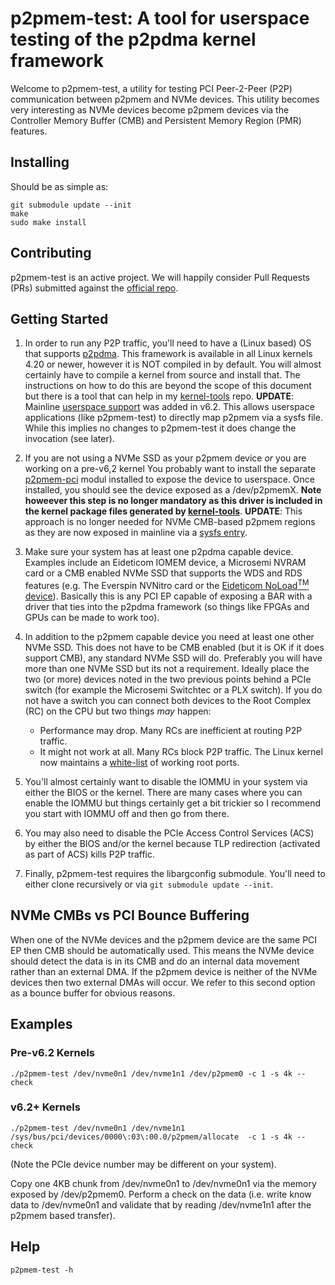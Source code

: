 # p2pmem-test: A tool for userspace testing of the p2pdma kernel framework

Welcome to p2pmem-test, a utility for testing PCI Peer-2-Peer (P2P)
communication between p2pmem and NVMe devices. This utility becomes
very interesting as NVMe devices become p2pmem devices via the
Controller Memory Buffer (CMB) and Persistent Memory Region (PMR)
features.

## Installing
Should be as simple as:
```
git submodule update --init
make
sudo make install
```

## Contributing

p2pmem-test is an active project. We will happily consider Pull
Requests (PRs) submitted against the [official repo][ref-repo].

## Getting Started

1. In order to run any P2P traffic, you'll need to have a (Linux based) OS
that supports [p2pdma][ref-doc]. This framework is available in all
Linux kernels 4.20 or newer, however it is NOT compiled in by
default. You will almost certainly have to compile a kernel from
source and install that. The instructions on how to do this are beyond
the scope of this document but there is a tool that can help in my
[kernel-tools][ref-tools] repo. **UPDATE**: Mainline [userspace
support][ref-user] was added in v6.2. This allows userspace
applications (like p2pmem-test) to directly map p2pmem via a sysfs
file. While this implies no changes to p2pmem-test it does change the
invocation (see later).

1. If you are not using a NVMe SSD as your p2pmem device *or* you are
working on a pre-v6,2 kernel You probably want to install the separate
[p2pmem-pci][ref-oot] modul installed to expose the device to
userspace. Once installed, you should see the device exposed as a
/dev/p2pmemX. **Note howeever this step is no longer mandatory as this
driver is included in the kernel package files generated by
[kernel-tools][ref-tools]**. **UPDATE**: This approach is no longer
needed for NVMe CMB-based p2pmem regions as they are now exposed in
mainline via a [sysfs entry][ref-user].

1. Make sure your system has at least one p2pdma capable
device. Examples include an Eideticom IOMEM device, a Microsemi NVRAM
card or a CMB enabled NVMe SSD that supports the WDS and RDS features
(e.g. The Everspin NVNitro card or the [Eideticom NoLoad<sup>TM</sup>
device][ref-eid]). Basically this is any PCI EP capable of exposing a
BAR with a driver that ties into the p2pdma framework (so things like
FPGAs and GPUs can be made to work too).

1. In addition to the p2pmem capable device you need at least one
other NVMe SSD. This does not have to be CMB enabled (but it is OK if
it does support CMB), any standard NVMe SSD will do. Preferably you
will have more than one NVMe SSD but its not a requirement. Ideally place
the two (or more) devices noted in the two previous points behind a PCIe
switch (for example the Microsemi Switchtec or a PLX switch). If you do not
have a switch you can connect both devices to the Root Complex (RC) on the CPU
but two things *may* happen:
   * Performance may drop. Many RCs are inefficient at routing P2P traffic.
   * It might not work at all. Many RCs block P2P traffic. The Linux
   kernel now maintains a [white-list][ref-white] of working root ports.

1. You'll almost certainly want to disable the IOMMU in your system
via either the BIOS or the kernel. There are many cases where you can
enable the IOMMU but things certainly get a bit trickier so I
recommend you start with IOMMU off and then go from there.

1. You may also need to disable the PCIe Access Control Services (ACS)
by either the BIOS and/or the kernel because TLP redirection (activated as part
of ACS) kills P2P traffic.

1. Finally, p2pmem-test requires the libargconfig submodule. You'll need to
either clone recursively or via `git submodule update --init`.

## NVMe CMBs vs PCI Bounce Buffering

When one of the NVMe devices and the p2pmem device are the same PCI EP
then CMB should be automatically used. This means the NVMe device
should detect the data is in its CMB and do an internal data movement
rather than an external DMA. If the p2pmem device is neither of the
NVMe devices then two external DMAs will occur. We refer to this
second option as a bounce buffer for obvious reasons.

## Examples

### Pre-v6.2 Kernels

```
./p2pmem-test /dev/nvme0n1 /dev/nvme1n1 /dev/p2pmem0 -c 1 -s 4k --check
```

### v6.2+ Kernels

```
./p2pmem-test /dev/nvme0n1 /dev/nvme1n1 /sys/bus/pci/devices/0000\:03\:00.0/p2pmem/allocate  -c 1 -s 4k --check
```

(Note the PCIe device number may be different on your system).

Copy one 4KB chunk from /dev/nvme0n1 to /dev/nvme0n1 via the memory
exposed by /dev/p2pmem0. Perform a check on the data (i.e. write know
data to /dev/nvme0n1 and validate that by reading /dev/nvme1n1 after
the p2pmem based transfer).

## Help
```
p2pmem-test -h
```

[ref-repo]: www.github.com/sbates130272/p2pmem-test.git
[ref-doc]: https://www.kernel.org/doc/html/latest/driver-api/pci/p2pdma.html
[ref-tools]: https://github.com/sbates130272/kernel-tools
[ref-eid]: https://www.eideticom.com/products.html
[ref-oot]: https://github.com/Eideticom/p2pmem-pci
[ref-user]: https://lore.kernel.org/linux-mm/20221021174116.7200-1-logang@deltatee.com/
[ref-white]:https://git.kernel.org/pub/scm/linux/kernel/git/torvalds/linux.git/tree/drivers/pci/p2pdma.c?h=v6.4-rc1#n425
